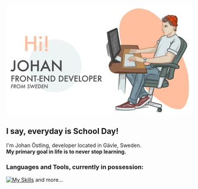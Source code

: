 ![alt text](Untitled_Artwork.jpg?raw=true)
## I say, everyday is School Day!
I'm Johan Östling, developer located in Gävle, Sweden.  
**My primary goal in life is to never stop learning.**

### Languages and Tools, currently in possession:

[![My Skills](https://skills.thijs.gg/icons?i=js,react,typescript,html,css,tailwind,sqlite,py,php,figma)](https://skillicons.dev)
and more...
